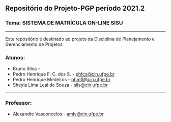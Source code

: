 ## Repositório do Projeto-PGP período 2021.2
### Tema: SISTEMA DE MATRÍCULA ON-LINE SISU
---
Este repositório é destinado ao projeto da Disciplina de Planejamento e Gerenciamento de Projetos
### Alunos:
* Bruno Silva - 
* Pedro Henrique F. C. dos S. - phfcs@cin.ufpe.br
* Pedro Henrique Medeiros - phmfl@cin.ufpe.br
* Sheyla Lima Leal de Souza - slls@cin.ufpe.br
---
### Professor:
*  Alexandre Vasconcelos - amlv@cin.ufpe.br
